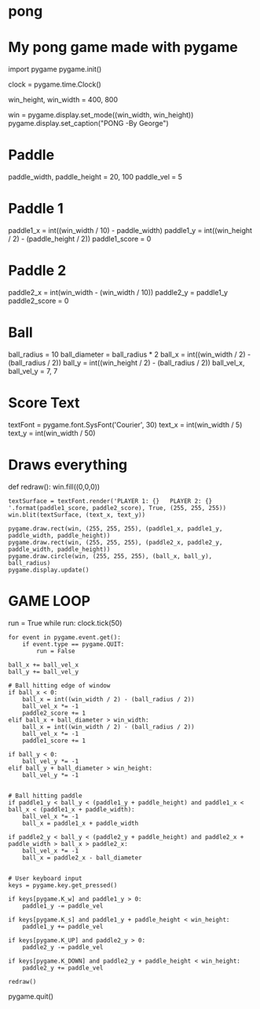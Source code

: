 # pong
# My pong game made with pygame

import pygame
pygame.init()

clock = pygame.time.Clock()

win_height, win_width = 400, 800

win = pygame.display.set_mode((win_width, win_height))
pygame.display.set_caption("PONG -By George")


# Paddle
paddle_width, paddle_height = 20, 100
paddle_vel = 5


# Paddle 1
paddle1_x = int((win_width / 10) - paddle_width)
paddle1_y = int((win_height / 2) - (paddle_height / 2))
paddle1_score = 0


# Paddle 2
paddle2_x = int(win_width - (win_width / 10))
paddle2_y = paddle1_y
paddle2_score = 0


# Ball
ball_radius = 10
ball_diameter = ball_radius * 2
ball_x = int((win_width / 2) - (ball_radius / 2))
ball_y = int((win_height / 2) - (ball_radius / 2))
ball_vel_x, ball_vel_y = 7, 7


# Score Text
textFont = pygame.font.SysFont('Courier', 30)
text_x = int(win_width / 5)
text_y = int(win_width / 50)


# Draws everything 
def redraw():
    win.fill((0,0,0))

    textSurface = textFont.render('PLAYER 1: {}   PLAYER 2: {} '.format(paddle1_score, paddle2_score), True, (255, 255, 255))
    win.blit(textSurface, (text_x, text_y))
    
    pygame.draw.rect(win, (255, 255, 255), (paddle1_x, paddle1_y, paddle_width, paddle_height))
    pygame.draw.rect(win, (255, 255, 255), (paddle2_x, paddle2_y, paddle_width, paddle_height))
    pygame.draw.circle(win, (255, 255, 255), (ball_x, ball_y), ball_radius)
    pygame.display.update()
    

# GAME LOOP
run = True
while run:
    clock.tick(50)

    for event in pygame.event.get():
        if event.type == pygame.QUIT:
            run = False

    ball_x += ball_vel_x
    ball_y += ball_vel_y

    # Ball hitting edge of window
    if ball_x < 0:
        ball_x = int((win_width / 2) - (ball_radius / 2))
        ball_vel_x *= -1
        paddle2_score += 1
    elif ball_x + ball_diameter > win_width:
        ball_x = int((win_width / 2) - (ball_radius / 2))
        ball_vel_x *= -1
        paddle1_score += 1
    
    if ball_y < 0:
        ball_vel_y *= -1
    elif ball_y + ball_diameter > win_height:
        ball_vel_y *= -1


    # Ball hitting paddle
    if paddle1_y < ball_y < (paddle1_y + paddle_height) and paddle1_x < ball_x < (paddle1_x + paddle_width):
        ball_vel_x *= -1
        ball_x = paddle1_x + paddle_width
        
    if paddle2_y < ball_y < (paddle2_y + paddle_height) and paddle2_x + paddle_width > ball_x > paddle2_x:
        ball_vel_x *= -1
        ball_x = paddle2_x - ball_diameter


    # User keyboard input
    keys = pygame.key.get_pressed()

    if keys[pygame.K_w] and paddle1_y > 0:
        paddle1_y -= paddle_vel

    if keys[pygame.K_s] and paddle1_y + paddle_height < win_height:
        paddle1_y += paddle_vel

    if keys[pygame.K_UP] and paddle2_y > 0:
        paddle2_y -= paddle_vel

    if keys[pygame.K_DOWN] and paddle2_y + paddle_height < win_height:
        paddle2_y += paddle_vel

    redraw()


pygame.quit()
